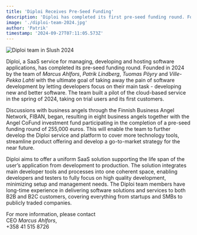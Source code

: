 ```yaml
---
title: 'Diploi Receives Pre-Seed Funding'
description: 'Diploi has completed its first pre-seed funding round. Founded in 2024 with the ultimate goal of taking away the pain of software development by letting developers focus on their main task - to develop new and better software.'
image: './diploi-team-2024.jpg'
author: 'Patrik'
timestamp: '2024-09-27T07:11:05.573Z'
---
```


![Diploi team in Slush 2024](/diploi-team-2024.jpg)

Diploi, a SaaS service for managing, developing and hosting software applications, has completed its pre-seed funding round. Founded in 2024 by the team of _Marcus Ahlfors_, _Patrik Lindberg_, _Tuomas Pöyry_ and _Ville-Pekka Lahti_ with the ultimate goal of taking away the pain of software development by letting developers focus on their main task - developing new and better software. The team built a pilot of the cloud-based service in the spring of 2024, taking on trial users and its first customers.

Discussions with business angels through the Finnish Business Angel Network, FIBAN, began, resulting in eight business angels together with the Angel CoFund investment fund participating in the completion of a pre-seed funding round of 255,000 euros. This will enable the team to further develop the Diploi service and platform to cover more technology tools, streamline product offering and develop a go-to-market strategy for the near future.

Diploi aims to offer a uniform SaaS solution supporting the life span of the user’s application from development to production. The solution integrates main developer tools and processes into one coherent space, enabling developers and testers to fully focus on high quality development, minimizing setup and management needs. The Diploi team members have long-time experience in delivering software solutions and services to both B2B and B2C customers, covering everything from startups and SMBs to publicly traded companies.

For more information, please contact  
CEO _Marcus Ahlfors_,  
+358 41 515 8726
